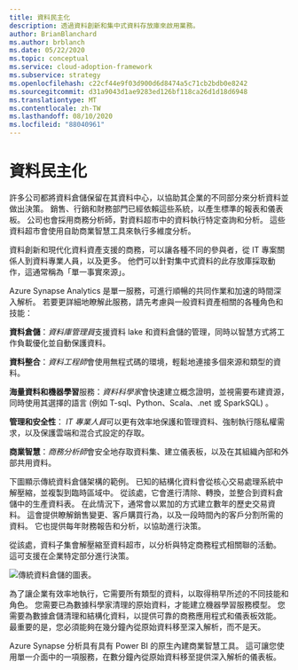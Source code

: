 ```yaml
---
title: 資料民主化
description: 透過資料創新和集中式資料存放庫來啟用業務。
author: BrianBlanchard
ms.author: brblanch
ms.date: 05/22/2020
ms.topic: conceptual
ms.service: cloud-adoption-framework
ms.subservice: strategy
ms.openlocfilehash: c22cf44e9f03d900d6d8474a5c71cb2bdb0e8242
ms.sourcegitcommit: d31a9043d1ae9283ed126bf118ca26d1d18d6948
ms.translationtype: MT
ms.contentlocale: zh-TW
ms.lasthandoff: 08/10/2020
ms.locfileid: "88040961"
---
```

# <a name="data-democratization"></a>資料民主化

許多公司都將資料倉儲保留在其資料中心，以協助其企業的不同部分來分析資料並做出決策。 銷售、行銷和財務部門已經依賴這些系統，以產生標準的報表和儀表板。 公司也會採用商務分析師，對資料超市中的資料執行特定查詢和分析。 這些資料超市會使用自助商業智慧工具來執行多維度分析。

資料創新和現代化資料資產支援的商務，可以讓各種不同的參與者，從 IT 專案關係人到資料專業人員，以及更多。 他們可以針對集中式資料的此存放庫採取動作，這通常稱為「單一事實來源」。

Azure Synapse Analytics 是單一服務，可進行順暢的共同作業和加速的時間深入解析。 若要更詳細地瞭解此服務，請先考慮與一般資料資產相關的各種角色和技能：

**資料倉儲**：*資料庫管理員*支援資料 lake 和資料倉儲的管理，同時以智慧方式將工作負載優化並自動保護資料。

**資料整合**：*資料工程師*會使用無程式碼的環境，輕鬆地連接多個來源和類型的資料。

**海量資料和機器學習**服務：*資料科學家*會快速建立概念證明，並視需要布建資源，同時使用其選擇的語言 (例如 T-sql、Python、Scala、.net 或 SparkSQL) 。

**管理和安全性**： *IT 專業人員*可以更有效率地保護和管理資料、強制執行隱私權需求，以及保護雲端和混合式設定的存取。

**商業智慧**：*商務分析師*會安全地存取資料集、建立儀表板，以及在其組織內部和外部共用資料。

下圖顯示傳統資料倉儲架構的範例。 已知的結構化資料會從核心交易處理系統中解壓縮，並複製到臨時區域中。 從該處，它會進行清除、轉換，並整合到資料倉儲中的生產資料表。 在此情況下，通常會以累加的方式建立數年的歷史交易資料。 這會提供瞭解銷售變更、客戶購買行為，以及一段時間內的客戶分割所需的資料。 它也提供每年財務報告和分析，以協助進行決策。

從該處，資料子集會解壓縮至資料超市，以分析與特定商務程式相關聯的活動。 這可支援在企業特定部分進行決策。

![傳統資料倉儲的圖表。](../../_images/analytics/the-classic-data-warehouse.png)

為了讓企業有效率地執行，它需要所有類型的資料，以取得稍早所述的不同技能和角色。 您需要已為數據科學家清理的原始資料，才能建立機器學習服務模型。 您需要為數據倉儲清理和結構化資料，以提供可靠的商務應用程式和儀表板效能。 最重要的是，您必須能夠在幾分鐘內從原始資料移至深入解析，而不是天。

Azure Synapse 分析具有具有 Power BI 的原生內建商業智慧工具。 這可讓您使用單一介面中的一項服務，在數分鐘內從原始資料移至提供深入解析的儀表板。


